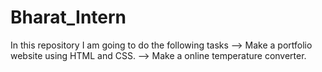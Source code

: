 # Bharat_Intern

In this repository I am going to do the following tasks
--> Make a portfolio website using HTML and CSS.
--> Make a online temperature converter.

